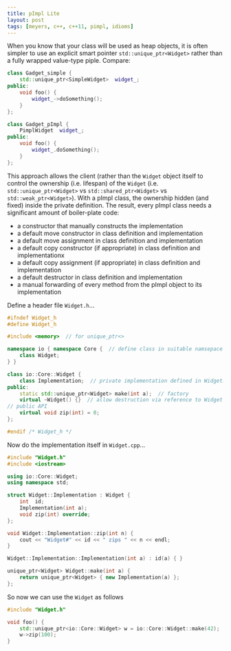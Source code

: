 ```yaml
---
title: pImpl Lite
layout: post
tags: [meyers, c++, c++11, pimpl, idioms]
---
```


When you know that your class will be used as heap objects, it is often simpler
to use an explicit smart pointer ```std::unique_ptr<Widget>``` rather than a
fully wrapped value-type piple. Compare:

```c++
class Gadget_simple {
    std::unique_ptr<SimpleWidget>  widget_;
public:  
    void foo() {
        widget_->doSomething();
    }
};

class Gadget_pImpl {
    PimplWidget  widget_;
public:    
    void foo() {
        widget_.doSomething();
    }
};
```

This approach allows the client (rather than the ```Widget``` object itself to control the ownership 
(i.e. lifespan) of the ```Widget```
(i.e. ```std::unique_ptr<Widget>``` vs ```std::shared_ptr<Widget>``` vs ```std::weak_ptr<Widget>```).
With a pImpl class, the ownership hidden (and fixed) inside the private definition.
The result, every pImpl class needs a significant amount of boiler-plate code:
 * a constructor that manually constructs the implementation
 * a default move constructor in class definition and implementation
 * a default move assignment in class definition and implementation
 * a default copy constructor (if appropriate) in class definition and implementationx
 * a default copy assignment (if appropriate) in class definition and implementation
 * a default destructor in class definition and implementation
 * a manual forwarding of every method from the pImpl object to its implementation

Define a header file ```Widget.h```...

```c++
#ifndef Widget_h
#define Widget_h

#include <memory>  // for unique_ptr<>

namespace io { namespace Core {  // define class in suitable namsepace
    class Widget;
} }

class io::Core::Widget {   
    class Implementation;  // private implementation defined in Widget.cpp
public:
    static std::unique_ptr<Widget> make(int a);  // factory
    virtual ~Widget() {}  // allow destruction via reference to Widget
// public API
    virtual void zip(int) = 0;
};

#endif /* Widget_h */
```

Now do the implementation itself in ```Widget.cpp```...

```c++
#include "Widget.h"
#include <iostream>

using io::Core::Widget;
using namespace std;

struct Widget::Implementation : Widget {
    int  id;
    Implementation(int a);
    void zip(int) override;
};

void Widget::Implementation::zip(int n) {
    cout << "Widget#" << id << " zips " << n << endl;
}

Widget::Implementation::Implementation(int a) : id(a) { }

unique_ptr<Widget> Widget::make(int a) {
    return unique_ptr<Widget> { new Implementation(a) };
};
```

So now we can use the ```Widget``` as follows

```c++
#include "Widget.h"

void foo() {
    std::unique_ptr<io::Core::Widget> w = io::Core::Widget::make(42);
    w->zip(100);
}
```

